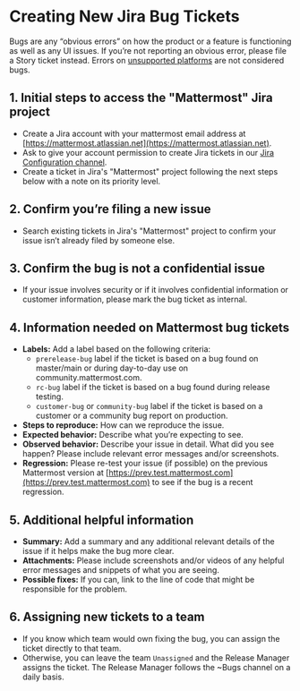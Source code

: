 # Creating New Jira Bug Tickets

Bugs are any “obvious errors” on how the product or a feature is functioning as well as any UI issues. If you’re not reporting an obvious error, please file a Story ticket instead. Errors on [unsupported platforms](https://docs.mattermost.com/install/requirements.html) are not considered bugs.

## 1. Initial steps to access the "Mattermost" Jira project

* Create a Jira account with your mattermost email address at [https://mattermost.atlassian.net](https://mattermost.atlassian.net).
* Ask to give your account permission to create Jira tickets in our [Jira Configuration channel](https://community.mattermost.com/core/channels/jira-configuration).
* Create a ticket in Jira's "Mattermost" project following the next steps below with a note on its priority level.

## 2. Confirm you’re filing a new issue

* Search existing tickets in Jira's "Mattermost" project to confirm your issue isn’t already filed by someone else.

## 3. Confirm the bug is not a confidential issue

* If your issue involves security or if it involves confidential information or customer information, please mark the bug ticket as internal.

## 4. Information needed on Mattermost bug tickets

* **Labels:** Add a label based on the following criteria:
  - `prerelease-bug` label if the ticket is based on a bug found on master/main or during day-to-day use on community.mattermost.com.
  - `rc-bug` label if the ticket is based on a bug found during release testing.
  - `customer-bug` or `community-bug` label if the ticket is based on a customer or a community bug report on production.
* **Steps to reproduce:** How can we reproduce the issue.
* **Expected behavior:** Describe what you’re expecting to see.
* **Observed behavior:** Describe your issue in detail. What did you see happen? Please include relevant error messages and/or screenshots.
* **Regression:** Please re-test your issue \(if possible\) on the previous Mattermost version at [https://prev.test.mattermost.com](https://prev.test.mattermost.com) to see if the bug is a recent regression.

## 5. Additional helpful information

* **Summary:** Add a summary and any additional relevant details of the issue if it helps make the bug more clear.
* **Attachments:** Please include screenshots and/or videos of any helpful error messages and snippets of what you are seeing.
* **Possible fixes:** If you can, link to the line of code that might be responsible for the problem.

## 6. Assigning new tickets to a team

* If you know which team would own fixing the bug, you can assign the ticket directly to that team.
* Otherwise, you can leave the team ``Unassigned`` and the Release Manager assigns the ticket. The Release Manager follows the ~Bugs channel on a daily basis.
